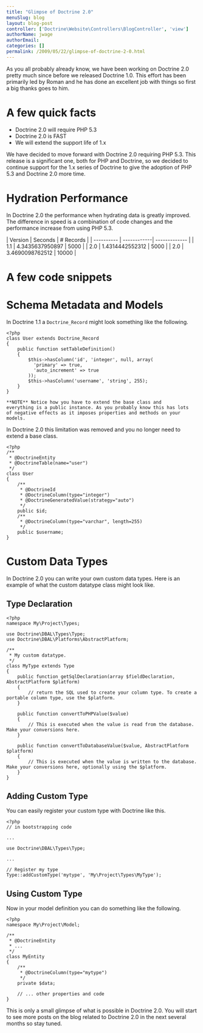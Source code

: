 ```yaml
---
title: "Glimpse of Doctrine 2.0"
menuSlug: blog
layout: blog-post
controller: ['Doctrine\Website\Controllers\BlogController', 'view']
authorName: jwage
authorEmail:
categories: []
permalink: /2009/05/22/glimpse-of-doctrine-2-0.html
---
```

As you all probably already know, we have been working on Doctrine 2.0
pretty much since before we released Doctrine 1.0. This effort has been
primarily led by Roman and he has done an excellent job with things so
first a big thanks goes to him.

A few quick facts
=================

-   Doctrine 2.0 will require PHP 5.3
-   Doctrine 2.0 is FAST
-   We will extend the support life of 1.x

We have decided to move forward with Doctrine 2.0 requiring PHP 5.3.
This release is a significant one, both for PHP and Doctrine, so we
decided to continue support for the 1.x series of Doctrine to give the
adoption of PHP 5.3 and Doctrine 2.0 more time.

Hydration Performance
=====================

In Doctrine 2.0 the performance when hydrating data is greatly improved.
The difference in speed is a combination of code changes and the
performance increase from using PHP 5.3.

| Version | Seconds | \# Records | | ---------- | ------------|
------------- | | 1.1 | 4.3435637950897 | 5000 | | 2.0 | 1.4314442552312
| 5000 | | 2.0 | 3.4690098762512 | 10000 |

A few code snippets
===================

Schema Metadata and Models
==========================

In Doctrine 1.1 a `Doctrine_Record` might look something like the
following.

~~~~ {.sourceCode .php}
<?php
class User extends Doctrine_Record
{
    public function setTableDefinition()
    {
        $this->hasColumn('id', 'integer', null, array(
          'primary' => true,
          'auto_increment' => true
        ));
        $this->hasColumn('username', 'string', 255);
    }
}

**NOTE** Notice how you have to extend the base class and
everything is a public instance. As you probably know this has lots
of negative effects as it imposes properties and methods on your
models.
~~~~

In Doctrine 2.0 this limitation was removed and you no longer need to
extend a base class.

~~~~ {.sourceCode .php}
<?php
/**
 * @DoctrineEntity
 * @DoctrineTable(name="user")
 */
class User
{
    /**
     * @DoctrineId
     * @DoctrineColumn(type="integer")
     * @DoctrineGeneratedValue(strategy="auto")
     */
    public $id;
    /**
     * @DoctrineColumn(type="varchar", length=255)
     */
    public $username;
}
~~~~

Custom Data Types
=================

In Doctrine 2.0 you can write your own custom data types. Here is an
example of what the custom datatype class might look like.

Type Declaration
----------------

~~~~ {.sourceCode .php}
<?php
namespace My\Project\Types;

use Doctrine\DBAL\Types\Type;
use Doctrine\DBAL\Platforms\AbstractPlatform;

/**
 * My custom datatype.
 */
class MyType extends Type
{
    public function getSqlDeclaration(array $fieldDeclaration, AbstractPlatform $platform)
    {
        // return the SQL used to create your column type. To create a portable column type, use the $platform.
    }

    public function convertToPHPValue($value)
    {
        // This is executed when the value is read from the database. Make your conversions here.
    }

    public function convertToDatabaseValue($value, AbstractPlatform $platform)
    {
        // This is executed when the value is written to the database. Make your conversions here, optionally using the $platform.
    }
}
~~~~

Adding Custom Type
------------------

You can easily register your custom type with Doctrine like this.

~~~~ {.sourceCode .php}
<?php
// in bootstrapping code

...

use Doctrine\DBAL\Types\Type;

...

// Register my type
Type::addCustomType('mytype', 'My\Project\Types\MyType');
~~~~

Using Custom Type
-----------------

Now in your model definition you can do something like the following.

~~~~ {.sourceCode .php}
<?php
namespace My\Project\Model;

/**
 * @DoctrineEntity
 * ...
 */
class MyEntity
{
    /**
     * @DoctrineColumn(type="mytype")
     */
    private $data;

    // ... other properties and code
}
~~~~

This is only a small glimpse of what is possible in Doctrine 2.0. You
will start to see more posts on the blog related to Doctrine 2.0 in the
next several months so stay tuned.
